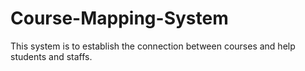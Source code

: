# Course-Mapping-System
This system is to establish the connection between courses and help students and staffs.
